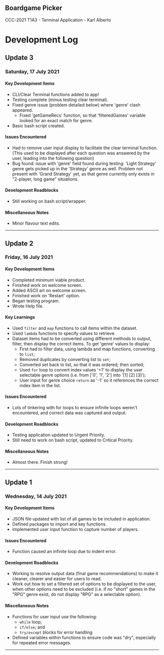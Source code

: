 ## Boardgame Picker
CCC-2021 T1A3 - Terminal Application - Karl Alberto

# Development Log

## Update 3
### Saturday, 17 July 2021

#### **Key Development Items**

* CLI/Clear Terminal functions added to app!
* Testing complete (minus testing clear terminal).
* Fixed genre issue (problem detailed below) where 'genre' clash appeared.
    * Fixed 'getGameRecs' function, so that 'filteredGames' variable looked for an exact match for genre.
* Basic bash script created.

#### **Issues Encountered**

* Had to remove user input display to facilitate the clear terminal function. (This used to be displayed after each question was answered by the user, leading into the following question)
* Bug found: issue with 'genre' field found during testing: 'Light Strategy' genre gets picked up in the 'Strategy' genre as well. Problem not present with 'Grand Strategy' yet, as that genre currently only exists in "2-player, long game" situations.

#### **Development Roadblocks**

* Still working on bash script/wrapper.

#### **Miscellaneous Notes**

* Minor flavour text edits.

---

## Update 2
### Friday, 16 July 2021

#### **Key Development Items**

* Completed minimum viable product.
* Finished work on welcome screen.
* Added ASCII art on welcome screen.
* Finished work on 'Restart' option.
* Began testing program.
* Wrote Help file.

#### **Key Learnings**

* Used `filter` and `map` functions to call items within the dataset.
* Used `lambda` functions to specify values to retrieve.
* Dataset items had to be converted using different methods to output, filter, then display the correct items. To get 'genre' values to display:
    * First had to filter data, using lambda and map functions, converting to `list`;
    * Removed duplicates by converting list to `set`;
    * Converted set back to list, so that it was ordered; then sorted;
    * Used `for` loop to convert index values '+1' to display the user selectable genre options (i.e. from ['0', '1', '2'] into '[1] [2] [3]');
    * User input for genre choice `return` as '-1' so it references the correct index item in the list.

#### **Issues Encountered**

* Lots of tinkering with for loops to ensure infinite loops weren't encountered, and correct data was captured and output.

#### **Development Roadblocks**

* Testing application updated to Urgent Priority.
* Still need to work on bash script, updated to Critical Priority.

#### **Miscellaneous Notes**

* Almost there. Finish strong!

---

## Update 1
### Wednesday, 14 July 2021

#### **Key Development Items**

* JSON file updated with list of all games to be included in application.
* Defined packages to import and key functions.
* Implemented user input function to capture number of players.

#### **Issues Encountered**

* Function caused an infinite loop due to indent error.

#### **Development Roadblocks**

* Working to resolve output data (final game recommendations) to make it cleaner, clearer and easier for users to read.
* Work out how to set a filtered set of options to be displayed to the user, when other options need to be excluded (i.e. if no "short" games in the "RPG" genre exist, do not display "RPG" as a selectable option).

#### **Miscellaneous Notes**

* Functions for user input use the following:
    * `while` loop; 
    * `if/else`; and
    * `try/except` blocks for error handling
* Defined variables within functions to ensure code was "dry", especially for repeated error messages.

---
